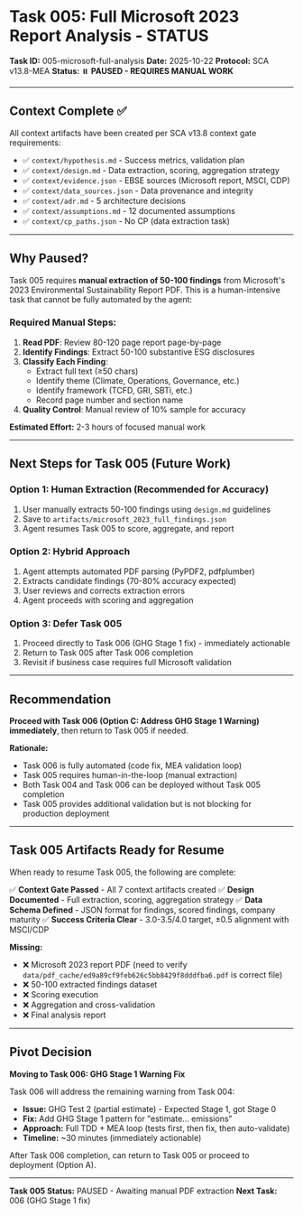 # Task 005: Full Microsoft 2023 Report Analysis - STATUS

**Task ID:** 005-microsoft-full-analysis
**Date:** 2025-10-22
**Protocol:** SCA v13.8-MEA
**Status:** ⏸️ **PAUSED - REQUIRES MANUAL WORK**

---

## Context Complete ✅

All context artifacts have been created per SCA v13.8 context gate requirements:

- ✅ `context/hypothesis.md` - Success metrics, validation plan
- ✅ `context/design.md` - Data extraction, scoring, aggregation strategy
- ✅ `context/evidence.json` - EBSE sources (Microsoft report, MSCI, CDP)
- ✅ `context/data_sources.json` - Data provenance and integrity
- ✅ `context/adr.md` - 5 architecture decisions
- ✅ `context/assumptions.md` - 12 documented assumptions
- ✅ `context/cp_paths.json` - No CP (data extraction task)

---

## Why Paused?

Task 005 requires **manual extraction of 50-100 findings** from Microsoft's 2023 Environmental Sustainability Report PDF. This is a human-intensive task that cannot be fully automated by the agent:

### Required Manual Steps:

1. **Read PDF**: Review 80-120 page report page-by-page
2. **Identify Findings**: Extract 50-100 substantive ESG disclosures
3. **Classify Each Finding**:
   - Extract full text (≥50 chars)
   - Identify theme (Climate, Operations, Governance, etc.)
   - Identify framework (TCFD, GRI, SBTi, etc.)
   - Record page number and section name
4. **Quality Control**: Manual review of 10% sample for accuracy

**Estimated Effort:** 2-3 hours of focused manual work

---

## Next Steps for Task 005 (Future Work)

### Option 1: Human Extraction (Recommended for Accuracy)
1. User manually extracts 50-100 findings using `design.md` guidelines
2. Save to `artifacts/microsoft_2023_full_findings.json`
3. Agent resumes Task 005 to score, aggregate, and report

### Option 2: Hybrid Approach
1. Agent attempts automated PDF parsing (PyPDF2, pdfplumber)
2. Extracts candidate findings (70-80% accuracy expected)
3. User reviews and corrects extraction errors
4. Agent proceeds with scoring and aggregation

### Option 3: Defer Task 005
1. Proceed directly to Task 006 (GHG Stage 1 fix) - immediately actionable
2. Return to Task 005 after Task 006 completion
3. Revisit if business case requires full Microsoft validation

---

## Recommendation

**Proceed with Task 006 (Option C: Address GHG Stage 1 Warning) immediately**, then return to Task 005 if needed.

**Rationale:**
- Task 006 is fully automated (code fix, MEA validation loop)
- Task 005 requires human-in-the-loop (manual extraction)
- Both Task 004 and Task 006 can be deployed without Task 005 completion
- Task 005 provides additional validation but is not blocking for production deployment

---

## Task 005 Artifacts Ready for Resume

When ready to resume Task 005, the following are complete:

✅ **Context Gate Passed** - All 7 context artifacts created
✅ **Design Documented** - Full extraction, scoring, aggregation strategy
✅ **Data Schema Defined** - JSON format for findings, scored findings, company maturity
✅ **Success Criteria Clear** - 3.0-3.5/4.0 target, ±0.5 alignment with MSCI/CDP

**Missing:**
- ❌ Microsoft 2023 report PDF (need to verify `data/pdf_cache/ed9a89cf9feb626c5bb8429f8dddfba6.pdf` is correct file)
- ❌ 50-100 extracted findings dataset
- ❌ Scoring execution
- ❌ Aggregation and cross-validation
- ❌ Final analysis report

---

## Pivot Decision

**Moving to Task 006: GHG Stage 1 Warning Fix**

Task 006 will address the remaining warning from Task 004:
- **Issue:** GHG Test 2 (partial estimate) - Expected Stage 1, got Stage 0
- **Fix:** Add GHG Stage 1 pattern for "estimate... emissions"
- **Approach:** Full TDD + MEA loop (tests first, then fix, then auto-validate)
- **Timeline:** ~30 minutes (immediately actionable)

After Task 006 completion, can return to Task 005 or proceed to deployment (Option A).

---

**Task 005 Status:** PAUSED - Awaiting manual PDF extraction
**Next Task:** 006 (GHG Stage 1 fix)
